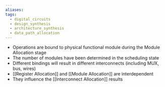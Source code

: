 ```yaml
---
aliases: 
tags:
  - digital_circuits
  - design_synthesis
  - architecture_synthesis
  - data_path_allocation
---
```

- Operations are bound to physical functional module during the Module Allocation stage
- The number of modules have been determined in the scheduling state
- Different bindings will result in different interconnects (including MUX, bus, wires)
- [[Register Allocation]] and [[Module Allocation]] are interdependent
- They influence the [[Interconnect Allocation]] results

